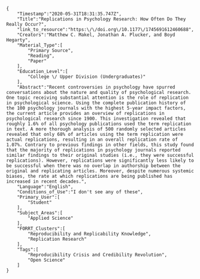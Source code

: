 
    {
        "Timestamp":"2020-05-31T18:31:35.747Z",
        "Title":"Replications in Psychology Research: How Often Do They Really Occur?",
        "link_to_resource":"https:\/\/doi.org\/10.1177\/1745691612460688",
        "Creators":"Matthew C. Makel, Jonathan A. Plucker, and Boyd Hegarty",
        "Material_Type":[
            "Primary Source",
            "Reading",
            "Paper"
        ],
        "Education_Level":[
            "College \/ Upper Division (Undergraduates)"
        ],
        "Abstract":"Recent controversies in psychology have spurred conversations about the nature and quality of psychological research. One topic receiving substantial attention is the role of replication in psychological science. Using the complete publication history of the 100 psychology journals with the highest 5-year impact factors, the current article provides an overview of replications in psychological research since 1900. This investigation revealed that roughly 1.6% of all psychology publications used the term replication in text. A more thorough analysis of 500 randomly selected articles revealed that only 68% of articles using the term replication were actual replications, resulting in an overall replication rate of 1.07%. Contrary to previous findings in other fields, this study found that the majority of replications in psychology journals reported similar findings to their original studies (i.e., they were successful replications). However, replications were significantly less likely to be successful when there was no overlap in authorship between the original and replicating articles. Moreover, despite numerous systemic biases, the rate at which replications are being published has increased in recent decades.",
        "Language":"English",
        "Conditions_of_Use":"I don't see any of these",
        "Primary_User":[
            "Student"
        ],
        "Subject_Areas":[
            "Applied Science"
        ],
        "FORRT_Clusters":[
            "Reproducibility and Replicability Knowledge",
            "Replication Research"
        ],
        "Tags":[
            "Reproducibility Crisis and Credibility Revolution",
            "Open Science"
        ]
    }
